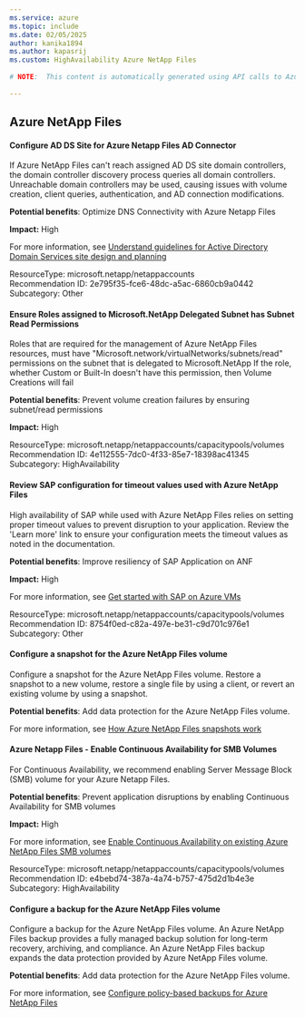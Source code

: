 ```yaml
---
ms.service: azure
ms.topic: include
ms.date: 02/05/2025
author: kanika1894
ms.author: kapasrij
ms.custom: HighAvailability Azure NetApp Files
  
# NOTE:  This content is automatically generated using API calls to Azure. Any edits made on these files will be overwritten in the next run of the script. 
  
---
```

  
## Azure NetApp Files  
  
<!--2e795f35-fce6-48dc-a5ac-6860cb9a0442_begin-->

#### Configure AD DS Site for Azure Netapp Files AD Connector  
  
If Azure NetApp Files can't reach assigned AD DS site domain controllers, the domain controller discovery process queries all domain controllers. Unreachable domain controllers may be used, causing issues with volume creation, client queries, authentication, and AD connection modifications.  
  
**Potential benefits**: Optimize DNS Connectivity with Azure Netapp Files  

**Impact:** High
  
For more information, see [Understand guidelines for Active Directory Domain Services site design and planning ](https://aka.ms/anfsitescoping)  

ResourceType: microsoft.netapp/netappaccounts  
Recommendation ID: 2e795f35-fce6-48dc-a5ac-6860cb9a0442  
Subcategory: Other

<!--2e795f35-fce6-48dc-a5ac-6860cb9a0442_end-->

<!--4e112555-7dc0-4f33-85e7-18398ac41345_begin-->

#### Ensure Roles assigned to Microsoft.NetApp Delegated Subnet has Subnet Read Permissions  
  
Roles that are required for the management of Azure NetApp Files resources, must have "Microsoft.network/virtualNetworks/subnets/read" permissions on the subnet that is delegated to Microsoft.NetApp If the role, whether Custom or Built-In doesn't have this permission, then Volume Creations will fail  
  
**Potential benefits**: Prevent volume creation failures by ensuring subnet/read permissions  

**Impact:** High
  
  

ResourceType: microsoft.netapp/netappaccounts/capacitypools/volumes  
Recommendation ID: 4e112555-7dc0-4f33-85e7-18398ac41345  
Subcategory: HighAvailability

<!--4e112555-7dc0-4f33-85e7-18398ac41345_end-->

<!--8754f0ed-c82a-497e-be31-c9d701c976e1_begin-->

#### Review SAP configuration for timeout values used with Azure NetApp Files  
  
High availability of SAP while used with Azure NetApp Files relies on setting proper timeout values to prevent disruption to your application. Review the 'Learn more' link to ensure your configuration meets the timeout values as noted in the documentation.  
  
**Potential benefits**: Improve resiliency of SAP Application on ANF  

**Impact:** High
  
For more information, see [Get started with SAP on Azure VMs ](/azure/sap/workloads/get-started)  

ResourceType: microsoft.netapp/netappaccounts/capacitypools/volumes  
Recommendation ID: 8754f0ed-c82a-497e-be31-c9d701c976e1  
Subcategory: Other

<!--8754f0ed-c82a-497e-be31-c9d701c976e1_end-->

<!--cda11061-35a8-4ca3-aa03-b242dcdf7319_begin-->

#### Configure a snapshot for the Azure NetApp Files volume  
  
Configure a snapshot for the Azure NetApp Files volume. Restore a snapshot to a new volume, restore a single file by using a client, or revert an existing volume by using a snapshot.  
  
**Potential benefits**: Add data protection for the Azure NetApp Files volume.  

For more information, see [How Azure NetApp Files snapshots work](/azure/azure-netapp-files/snapshots-introduction)  

<!--cda11061-35a8-4ca3-aa03-b242dcdf7319_end-->


<!--e4bebd74-387a-4a74-b757-475d2d1b4e3e_begin-->

#### Azure Netapp Files - Enable Continuous Availability for SMB Volumes  
  
For Continuous Availability, we recommend enabling Server Message Block (SMB) volume for your Azure Netapp Files.  
  
**Potential benefits**: Prevent application disruptions by enabling Continuous Availability for SMB volumes  

**Impact:** High
  
For more information, see [Enable Continuous Availability on existing Azure NetApp Files SMB volumes ](https://aka.ms/anfdoc-continuous-availability)  

ResourceType: microsoft.netapp/netappaccounts/capacitypools/volumes  
Recommendation ID: e4bebd74-387a-4a74-b757-475d2d1b4e3e  
Subcategory: HighAvailability

<!--e4bebd74-387a-4a74-b757-475d2d1b4e3e_end-->

<!--c70fc854-2814-4b03-9b93-8ad7b918bfcf_begin-->

#### Configure a backup for the Azure NetApp Files volume  
  
Configure a backup for the Azure NetApp Files volume. An Azure NetApp Files backup provides a fully managed backup solution for long-term recovery, archiving, and compliance. An Azure NetApp Files backup expands the data protection provided by Azure NetApp Files volume.  
  
**Potential benefits**: Add data protection for the Azure NetApp Files volume.  

For more information, see [Configure policy-based backups for Azure NetApp Files](/azure/azure-netapp-files/backup-configure-policy-based)  

<!--c70fc854-2814-4b03-9b93-8ad7b918bfcf_end-->

<!--articleBody-->
